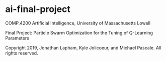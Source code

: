 # ai-final-project

COMP.4200 Artificial Intelligence,
University of Massachusetts Lowell

Final Project: Particle Swarm Optimization for the Tuning of Q-Learning Parameters

Copyright 2019, Jonathan Lapham, Kyle Jolicoeur, and Michael Pascale. All rights reserved.
